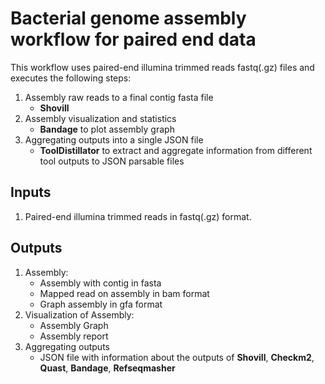 # Bacterial genome assembly workflow for paired end data

This workflow uses paired-end illumina trimmed reads fastq(.gz) files and executes the following steps:

1. Assembly raw reads to a final contig fasta file
   - **Shovill**
2. Assembly visualization and statistics
   - **Bandage** to plot assembly graph
3. Aggregating outputs into a single JSON file
   - **ToolDistillator** to extract and aggregate information from different tool outputs to JSON parsable files

## Inputs

1. Paired-end illumina trimmed reads in fastq(.gz) format.

## Outputs

1. Assembly:
   - Assembly with contig in fasta
   - Mapped read on assembly in bam format
   - Graph assembly in gfa format
2. Visualization of Assembly:
   - Assembly Graph
   - Assembly report
3. Aggregating outputs
   - JSON file with information about the outputs of **Shovill**, **Checkm2**, **Quast**, **Bandage**, **Refseqmasher**
